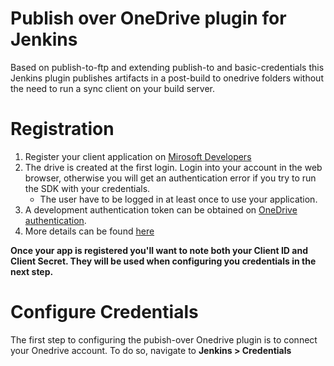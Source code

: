 # Publish over OneDrive plugin for Jenkins

Based on publish-to-ftp and extending publish-to and basic-credentials this Jenkins plugin publishes artifacts in a post-build to onedrive folders without the need to run a sync client on your build server.

# Registration
1. Register your client application on [Mirosoft Developers](http://go.microsoft.com/fwlink/p/?LinkId=193157)
2. The drive is created at the first login. Login into your account in the web browser, otherwise you will get an authentication error if you try to run the SDK with your credentials.
    - The user have to be logged in at least once to use your application.  
3. A development authentication token can be obtained on [OneDrive authentication](https://dev.onedrive.com/auth/msa_oauth.htm). 
4. More details can be found [here](https://dev.onedrive.com/app-registration.htm)

**Once your app is registered you'll want to note both your Client ID and Client Secret. They will be used when configuring you credentials in the next step.**

# Configure Credentials
The first step to configuring the pubish-over Onedrive plugin is to connect your Onedrive account. To do so, navigate to **Jenkins > Credentials**



